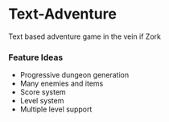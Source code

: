 # Text-Adventure
Text based adventure game in the vein if Zork

### Feature Ideas
- Progressive dungeon generation
- Many enemies and items
- Score system
- Level system
- Multiple level support

